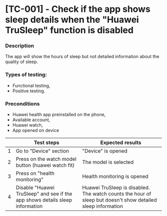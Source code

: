 # **[TC-001] - Check if the app shows sleep details when the "Huawei TruSleep" function is disabled**

### **Description**

The app will show the hours of sleep but not detailed information about the quality of sleep.

### **Types of testing:**

- Functional testing,
- Positive testing.

### **Preconditions**

- Huawei health app preinstalled on the phone,
- Available account,
- Huawei watch,
- App opened on device

|     | **Test steps**                                                               | **Expected results**                                                                                        |
| --- | ---------------------------------------------------------------------------- | ----------------------------------------------------------------------------------------------------------- |
| 1   | Go to "Device" section                                                       | "Device" is opened                                                                                          |
| 2   | Press on the watch model button (huawei watch fit)                           | The model is selected                                                                                       |
| 3   | Press on "health monitoring"                                                 | Health monitoring is opened                                                                                 |
| 4   | Disable "Huawei TruSleep" and see if the app shows details sleep information | Huawei TruSleep is disabled. The watch counts the hour of sleep but doesn't show detailed sleep information |
